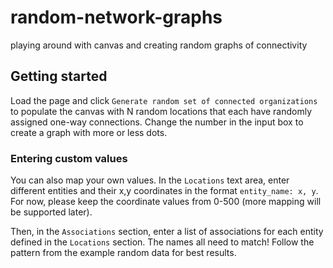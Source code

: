 # random-network-graphs
playing around with canvas and creating random graphs of connectivity

## Getting started
Load the page and click `Generate random set of connected organizations` to populate the canvas with N random locations that each have randomly assigned one-way connections.  Change the number in the input box to create a graph with more or less dots.

### Entering custom values
You can also map your own values.  In the `Locations` text area, enter different entities and their x,y coordinates in the format `entity_name: x, y`. For now, please keep the coordinate values from 0-500 (more mapping will be supported later).

Then, in the `Associations` section, enter a list of associations for each entity defined in the `Locations` section.  The names all need to match!  Follow the pattern from the example random data for best results.
